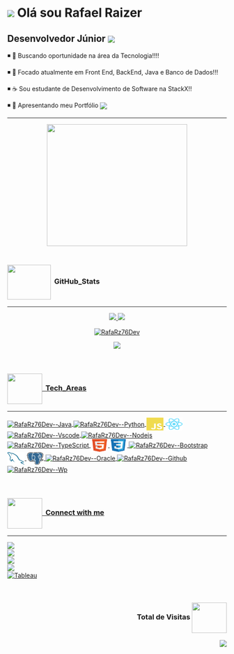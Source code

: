 <h1 align="left"><img src="https://raw.githubusercontent.com/kaueMarques/kaueMarques/master/hi.gif" height="38"> 
Olá sou Rafael Raizer  
  <h2> Desenvolvedor Júnior
<img src="https://media.giphy.com/media/l1J9sBOqBIvnafnUc/giphy.gif" align="center" width="70">
</h1>

◾ 🔭 Buscando oportunidade na área da Tecnologia!!!!

◾ 🚀 Focado atualmente em Front End,  BackEnd, Java e Banco de Dados!!!

◾ ☕ Sou estudante de Desenvolvimento de Software na StackX!!

◾ 🤠 Apresentando meu Portfólio <img src="https://media.giphy.com/media/YTtqB2j5EN7IA/giphy.gif" align="center" height="65"  > 

                         
 </div>      
  
  ***
    
  <div align="center"> 
   
  <img src="https://media.giphy.com/media/rKtSOGFNiwMo8c0b0e/giphy.gif" height="280em" width="80%" >
</div>
<br>


### <img src="https://media.giphy.com/media/l378c04F2fjeZ7vH2/giphy.gif" align="center"  height="80" width="100"> &nbsp;GitHub_Stats
***
  <div align="center">
  
  <a href="https://github.com/RafaRz76Dev">
 <img height="200em", width "200em" src="https://github-readme-stats.vercel.app/api?username=RafaRz76Dev&show_icons=true&theme=dark"/>
 <img height="200em", width "200em" src="https://github-readme-stats.vercel.app/api/top-langs/?username=RafaRz76Dev&theme=dark"/>    
 
  <p><img align="center" src="https://github-readme-streak-stats.herokuapp.com/?user=RafaRz76Dev&theme=dark" alt="RafaRz76Dev" /></p>
  
 <div align="center">
                                                                                                      
 <p><img src="https://github-profile-trophy.vercel.app/?username=RafaRz76Dev&row=1&column=6&theme=dracula&margin-w=15&margin-h=15"/></p>                                                             
</div>

 </div align="left">
 <br>
  
  
  ### <img src="https://media.giphy.com/media/JO9WCVmDMbC0eLSlyV/giphy.gif" align="center"  height="70" width="80"> &nbsp;Tech_Areas 
   ***
 </div align="center">
 
   <div style="display: inline_block">
   <img align="center" alt="RafaRz76Dev--Java" height="30" width="40"src="https://cdn.jsdelivr.net/gh/devicons/devicon/icons/java/java-original.svg" />
   <img align="center" alt="RafaRz76Dev--Python" height="30" width="40"src="https://cdn.jsdelivr.net/gh/devicons/devicon/icons/python/python-original.svg" />
   <img align="center" alt="RafaRz76Dev-Js" height="30" width="40" src="https://raw.githubusercontent.com/devicons/devicon/master/icons/javascript/javascript-plain.svg"/>
  <img align="center" alt="RafaRz76Dev--React" height="30" width="40" src="https://raw.githubusercontent.com/devicons/devicon/master/icons/react/react-original.svg"/>
  <img align="center" alt="RafaRz76Dev--Vscode" height="30" width="40" src="https://cdn.jsdelivr.net/gh/devicons/devicon/icons/vscode/vscode-original.svg" />
  <img align="center" alt="RafaRz76Dev--Nodejs" height="30" width="40" src="https://cdn.jsdelivr.net/gh/devicons/devicon/icons/nodejs/nodejs-original.svg" />
  <img align="center" alt="RafaRz76Dev--TypeScript" height="30" width="40" src="https://cdn.jsdelivr.net/gh/devicons/devicon/icons/typescript/typescript-original.svg" />
  <img align="center" alt="RafaRz76Dev--HTML" height="30" width="40" src="https://raw.githubusercontent.com/devicons/devicon/master/icons/html5/html5-original.svg"/>
  <img align="center" alt="RafaRz76Dev--CSS" height="30" width="40" src="https://raw.githubusercontent.com/devicons/devicon/master/icons/css3/css3-original.svg"/>
  <img align="center" alt="RafaRz76Dev--Bootstrap" height="30" width="40" src="https://cdn.jsdelivr.net/gh/devicons/devicon/icons/bootstrap/bootstrap-original.svg" />
  <img align="center" alt="RafaRz76Dev--MYSql" height="30" width="40" src="https://raw.githubusercontent.com/devicons/devicon/master/icons/mysql/mysql-original.svg">
  <img align="center" alt="RafaRz76Dev--PostgreSQL" height="30" width="40" src="https://raw.githubusercontent.com/devicons/devicon/master/icons/postgresql/postgresql-original.svg">
  <img align="center" alt="RafaRz76Dev--Oracle" height="30" width="40" src="https://cdn.jsdelivr.net/gh/devicons/devicon/icons/oracle/oracle-original.svg" />
  <img align="center" alt="RafaRz76Dev--Github" height="30" width="40" src="https://cdn.jsdelivr.net/gh/devicons/devicon/icons/github/github-original.svg" />
  <img align="center" alt="RafaRz76Dev--Wp" height="30" width="40" src="https://cdn.jsdelivr.net/gh/devicons/devicon/icons/wordpress/wordpress-original.svg" />
    </div align="center"> 
   <br>
   <br>
   

 ### <img src="https://media.giphy.com/media/hWhzyAxIu6rVS5AKbP/giphy.gif" align="center"  height="70" width="80">  &nbsp;Connect with me
  ***
  <a  href="https://www.linkedin.com/in/rafael-raizer/"><img align="left" src="https://img.shields.io/badge/linkedin-%230077B5.svg?style=for-the-badge&logo=linkedin&logoColor=white"></a>
  <br />
   <a href="https://api.whatsapp.com/send/?phone=47999327137"><img align="left" src="https://img.shields.io/badge/WhatsApp-25D366?style=for-the-badge&logo=whatsapp&logoColor=white" target="_blank"></a>
  <br />
   <a href="https://t.me/RafaRaizer76" target="_blank"><img align="left" src="https://img.shields.io/badge/-Telegram-%230077B5?style=for-the-badge&logo=telegram&logoColor=white" target="_blank"></a>
   <br />
   <ion-icon name="mail-outline"></ion-icon>
   <a href="mailto:rafaelraizer76@gmail.com" target="_blank"><img align="left" src="https://img.shields.io/badge/gmail-%23FA0F00.svg?style=for-the-badge&logo=gmail&logoColor=white" />
   <br />
   [![Tableau](https://img.shields.io/badge/Tableau-E97627?style=for-the-badge&logo=Tableau&logoColor=pink)](https://public.tableau.com/app/profile/maiara.santos7831)

 <br>
 
### <p align="end"> Total de Visitas  <img src="https://media.giphy.com/media/l46Cy1rHbQ92uuLXa/giphy.gif" align="center"  height="70" width="80"> </p>
   <p align="end">
   <img alingn="end"src="https://profile-counter.glitch.me/RAFARZ76/count.svg" /> 
